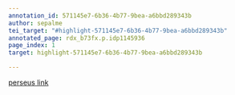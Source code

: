 ```yaml
---
annotation_id: 571145e7-6b36-4b77-9bea-a6bbd289343b
author: sepalme
tei_target: "#highlight-571145e7-6b36-4b77-9bea-a6bbd289343b"
annotated_page: rdx_b73fx.p.idp1145936
page_index: 1
target: highlight-571145e7-6b36-4b77-9bea-a6bbd289343b

---
```

[perseus link](http://www.perseus.tufts.edu/hopper/text?doc=Perseus:text:1999.01.0125)